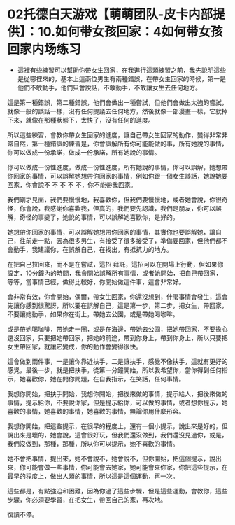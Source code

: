 # 02托德白天游戏【萌萌团队-皮卡内部提供】：10.如何带女孩回家：4如何带女孩回家内场练习

- 這裡有些練習可以幫助你帶女生回家，在我進行這類練習之前，我先說明這些是從哪裡來的，基本上這兩位男生有兩種錯誤，在帶女生回家的時候，第一是他們不敢動手，他們只會說話，不敢動手，不敢讓女生去任何地方。

這是第一種錯誤，第二種錯誤，他們會做出一種嘗試，但他們會做出太強的嘗試，就像一般的談話一樣，沒有任何提議去任何地方，然後就像一部漫畫一樣，它就掉下來，就像在那種狀態下，太快了，沒有任何的進度。

所以這些練習，會教你帶女生回家的進度，讓自己帶女生回家的動作，變得非常非常自然，第一種錯誤的練習是，你會誤解所有你可能能做的事，所有她說的事情，你可以做成一份承諾，做成一份承諾，所有她說的事情。

你可以做成一份性進度，做成一份性進度，所有她說的事情，你可以誤解，她想帶你回家的事情，可以誤解她想帶你回家的事情，例如你跟一個女生談話，她說她要回家，你會說不 不 不 不 不，你不能帶我回家。

我們剛才見面，我們要慢慢地，我喜歡你，但我們要慢慢地，或者她會說，你很奇怪，你會說，我感謝你喜歡我，但真的，我們要先認識，我們是朋友，你可以誤解，奇怪的事變了，她說的事情，可以誤解她喜歡你，是好的。

她想帶你回家的事情，可以誤解她想帶你回家的事情，其實你也要誤解她，讓自己，往前走一點，因為很多男生，有接受了很多接受了，準備要回家，但他們都不會動手，我建議你，在誤解自己，在找出，有抵抗力的地方。

在把自己拉回來，而不是在嘗試，這招 拜託，這招可以在開場上行動，但如果你設定，10分鐘內的時間，我會開始誤解所有事情，或者她開始，把自己帶回家，等等，當事情已經，做得比較好，你開始做這件事，這會非常好。

會非常有效，你會開始，偶爾，帶女生回家，你還沒想到，什麼事情會發生，這會先讓你感到很驚訝，所以要在誤解自己，這是第一步，第二步，把女生，帶回家，不要讓她動手，如果你在街上，帶她去公園，或是帶她喝咖啡。

或是帶她喝咖啡，帶她走一圈，或是在海邊，帶她去公園，把她帶回家，不要擔心還沒回家，只要把她帶回家，把她的前途，帶到你身上，帶到你身上，所以只要把女生帶回家，就讓它變成，你的動作會變得很快。

這會做到兩件事，一是讓你靠近扶手，二是讓扶手，感覺不像扶手，這就有更好的感覺，最後一步，就是把扶手，從第一分鐘開始，所以我希望你，當你得到任何指示，她喜歡你，她在問你問題，在自我指示，在笑話，任何事情。

我想你開始，把扶手開始，我想你開始，把後來做的事情，提示給人，把後來做的事情，提示給你，不要說你家，但是提示給你，可以做的事情，或者想你提示，她喜歡的事情，她喜歡的事情，她喜歡的事情，無論你用什麼形容。

我想你開始，把這些提示，在很早的程度上，還有一個小提示，說出來是好的，但說出來是壞的，她會說，這會很好玩，但我們還沒做到，我們還沒見過你，或是，我們沒做到，那種，那種，所以你可以提示，她不喜歡的事情。

她不會把事情，提出來，她不會說不，她會說不，但你開始，把這個提示，說出來，你可能會做一些事情，你可能會去她家，她可能會來你家，你把這些提示，在最早的程度上，做出人類的事情，所以這是這個運動，再一次。

這些都是，有點強迫和困難，因為你過了這些步驟，但是這些運動，會教你，這些步驟，你必須要學習，在把女生，帶回自己的家，再次地。

復讀不停。